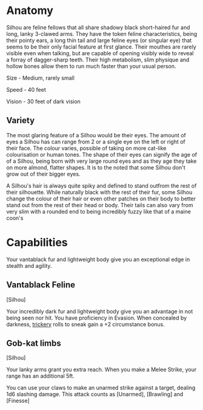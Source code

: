 # Anatomy
Silhou are feline fellows that all share shadowy black short-haired fur and long, lanky 3-clawed arms. They have the token feline characteristics, being their pointy ears, a long thin tail and large feline eyes (or singular eye) that seems to be their only facial feature at first glance. Their mouthes are rarely visible even when talking, but are capable of opening visibly wide to reveal a forray of dagger-sharp teeth. Their high metabolism, slim physique and hollow bones allow them to run much faster than your usual person.

Size - Medium, rarely small

Speed - 40 feet

Vision - 30 feet of dark vision

## Variety
The most glaring feature of a Silhou would be their eyes. The amount of eyes a Silhou has can range from 2 or a single eye on the left or right of their face. The colour varies, possible of taking on more cat-like colourisation or human tones. The shape of their eyes can signify the age of of a Silhou, being born with very large round eyes and as they age they take on more almond, flatter shapes. It is to the noted that some Silhou don't grow out of their bigger eyes.

A Silhou's hair is always quite spiky and defined to stand outfrom the rest of their silhouette. While naturally black with the rest of their fur, some Silhou change the colour of their hair or even other patches on their body to better stand out from the rest of their head or body. Their tails can also vary from very slim with a rounded end to being incredibly fuzzy like that of a maine coon's

#  Capabilities
Your vantablack fur and lightweight body give you an exceptional edge in stealth and agility.

## Vantablack Feline
[Silhou]

Your incredibly dark fur and lightweight body give you an advantage in not being seen nor hit. You have proficiency in Evasion. When concealed by darkness, [trickery](..\Rules\Character_Creation\Skills_&_Saves###Trickery) rolls to sneak gain a +2 circumstance bonus.

## Gob-kat limbs
[Silhou]

Your lanky arms grant you extra reach. When you make a Melee Strike, your range has an additional 5ft.

You can use your claws to make an unarmed strike against a target, dealing 1d6 slashing damage. This attack counts as [Unarmed], [Brawling] and [Finesse]
